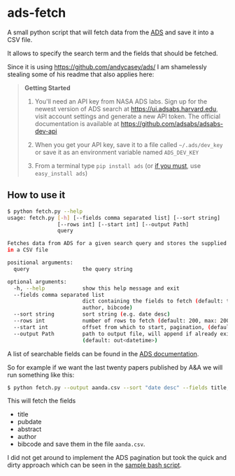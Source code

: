 # ads-fetch

A small python script that will fetch data from the [ADS](https://ui.adsabs.harvard.edu/ "astrophysics data system") and save it into a CSV file.

It allows to specify the search term and the fields that should be fetched.

Since it is using https://github.com/andycasey/ads/ I am shamelessly stealing some of his readme that also applies here:

> **Getting Started**
> 
> 1. You'll need an API key from NASA ADS labs. Sign up for the newest version of ADS search at https://ui.adsabs.harvard.edu, visit account settings and generate a new API token. The official documentation is available at https://github.com/adsabs/adsabs-dev-api
> 
> 2. When you get your API key, save it to a file called ``~/.ads/dev_key`` or save it as an environment variable named ``ADS_DEV_KEY``
> 
> 3. From a terminal type ``pip install ads`` (or [if you must](https://stackoverflow.com/questions/3220404/why-use-pip-over-easy-install), use ``easy_install ads``)

## How to use it
```bash
$ python fetch.py --help
usage: fetch.py [-h] [--fields comma separated list] [--sort string]
                [--rows int] [--start int] [--output Path]
                query

Fetches data from ADS for a given search query and stores the supplied fields
in a CSV file

positional arguments:
  query                 the query string

optional arguments:
  -h, --help            show this help message and exit
  --fields comma separated list
                        dict containing the fields to fetch (default: title,
                        author, bibcode)
  --sort string         sort string (e.g. date desc)
  --rows int            number of rows to fetch (default: 200, max: 2000)
  --start int           offset from which to start, pagination, (default: 0)
  --output Path         path to output file, will append if already existing
                        (default: out<datetime>)
```
A list of searchable fields can be found in the [ADS documentation](https://github.com/adsabs/adsabs-dev-api/blob/master/search.md#fields).

So for example if we want the last twenty papers published by A&A we will run something like this:
```bash
$ python fetch.py --output aanda.csv --sort "date desc" --fields title,pubdate,abstract,author,bibcode --rows 20 bibstem:"A&A"
```
This will fetch the fields 
* title
* pubdate
* abstract
* author
* bibcode
and save them in the file `aanda.csv`.

I did not get around to implement the ADS pagination but took the quick and dirty approach which can be seen in the [sample bash script](ads-fetch/get_script.sh).
 

